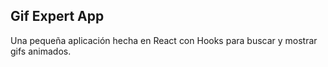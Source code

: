 ## Gif Expert App

Una pequeña aplicación hecha en React con Hooks para buscar y mostrar gifs animados.